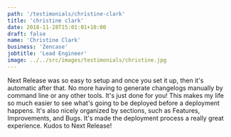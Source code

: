 ```yaml
---
path: '/testimonials/christine-clark'
title: 'christine clark'
date: 2018-11-28T15:01:01+10:00
draft: false
name: 'Christine Clark'
business: 'Zencase'
jobtitle: 'Lead Engineer'
image: ../../src/images/testimonials/christine.jpg
---
```


Next Release was so easy to setup and once you set it up, then it's automatic after that. No more having to generate changelogs manually by command line or any other tools. It's just done for you!
This makes my life so much easier to see what's going to be deployed before a deployment happens. It's also nicely organized by sections, such as Features, Improvements, and Bugs. It's made the deployment process a really great experience. Kudos to Next Release!
